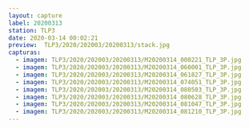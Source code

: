 ```yaml
---
layout: capture
label: 20200313
station: TLP3
date: 2020-03-14 00:02:21
preview:  TLP3/2020/202003/20200313/stack.jpg
capturas:
  - imagem: TLP3/2020/202003/20200313/M20200314_000221_TLP_3P.jpg
  - imagem: TLP3/2020/202003/20200313/M20200314_060001_TLP_3P.jpg
  - imagem: TLP3/2020/202003/20200313/M20200314_061827_TLP_3P.jpg
  - imagem: TLP3/2020/202003/20200313/M20200314_074051_TLP_3P.jpg
  - imagem: TLP3/2020/202003/20200313/M20200314_080503_TLP_3P.jpg
  - imagem: TLP3/2020/202003/20200313/M20200314_080628_TLP_3P.jpg
  - imagem: TLP3/2020/202003/20200313/M20200314_081047_TLP_3P.jpg
  - imagem: TLP3/2020/202003/20200313/M20200314_081210_TLP_3P.jpg
---
```

